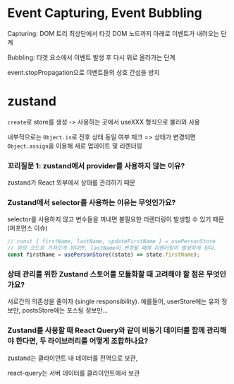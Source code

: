 # Event Capturing, Event Bubbling

Capturing: DOM 트리 최상단에서 타깃 DOM 노드까지 아래로 이벤트가 내려오는 단계

Bubbling: 타겟 요소에서 이벤트 발생 후 다시 위로 올라가는 단계

event.stopPropagation으로 이벤트들의 상호 간섭을 방지

# zustand

`create`로 store를 생성 -> 사용하는 곳에서 useXXX 형식으로 불러와 사용

내부적으로는 `Object.is`로 전후 상태 동일 여부 체크 => 상태가 변경되면 `Object.assign`을 이용해 새로 업데이트 및 리렌더링

### 꼬리질문 1: zustand에서 provider를 사용하지 않는 이유?

zustand가 React 외부에서 상태를 관리하기 때문

### Zustand에서 selector를 사용하는 이유는 무엇인가요?

selector를 사용하지 않고 변수들을 꺼내면 불필요한 리렌더링이 발생할 수 있기 때문 (퍼포먼스 이슈)

```ts
// const { firstName, lastName, updateFirstName } = usePersonStore
// 위의 코드로 가져오게 된다면, lastName이 변경될 때에 리렌러링이 발생하게 된다.
const firstName = usePersonStore((state) => state.firstName);
```

### 상태 관리를 위한 Zustand 스토어를 모듈화할 때 고려해야 할 점은 무엇인가요?

서로간의 의존성을 줄이자 (single responsibility). 예를들어, userStore에는 유저 정보만, postsStore에는 포스팅 정보만...

### Zustand를 사용할 때 React Query와 같이 비동기 데이터를 함께 관리해야 한다면, 두 라이브러리를 어떻게 조합하나요?

zustand는 클라이언트 내 데이터를 전역으로 보관,

react-query는 서버 데이터를 클라이언트에서 보관

